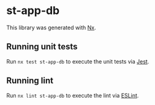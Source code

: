 # st-app-db

This library was generated with [Nx](https://nx.dev).

## Running unit tests

Run `nx test st-app-db` to execute the unit tests via [Jest](https://jestjs.io).

## Running lint

Run `nx lint st-app-db` to execute the lint via [ESLint](https://eslint.org/).
